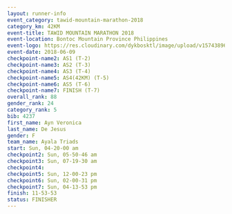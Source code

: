 ```yaml
---
layout: runner-info 
event_category: tawid-mountain-marathon-2018 
category_km: 42KM 
event-title: TAWID MOUNTAIN MARATHON 2018 
event-location: Bontoc Mountain Province Philippines 
event-logo: https://res.cloudinary.com/dykbosktl/image/upload/v1574389629/Logo/tawid2018_logo_t3op5o.png 
event-date: 2018-06-09 
checkpoint-name2: AS1 (T-2) 
checkpoint-name3: AS2 (T-3) 
checkpoint-name4: AS3 (T-4) 
checkpoint-name5: AS4(42KM) (T-5) 
checkpoint-name6: AS5 (T-6) 
checkpoint-name7: FINISH (T-7) 
overall_rank: 88
gender_rank: 24
category_rank: 5
bib: 4237
first_name: Ayn Veronica
last_name: De Jesus
gender: F
team_name: Ayala Triads
start: Sun, 04-20-00 am
checkpoint2: Sun, 05-50-46 am
checkpoint3: Sun, 07-19-30 am
checkpoint4: 
checkpoint5: Sun, 12-00-23 pm
checkpoint6: Sun, 02-00-31 pm
checkpoint7: Sun, 04-13-53 pm
finish: 11-53-53
status: FINISHER
---
```

